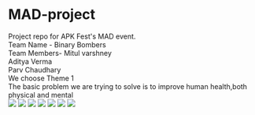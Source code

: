 # MAD-project
Project repo for APK Fest's MAD event.<br>
Team Name - Binary Bombers<br>
Team Members-
Mitul varshney<br>
Aditya Verma<br>
Parv Chaudhary<br>
We choose Theme 1<br>
The basic problem we are trying to solve is to improve human health,both physical and mental<br>
<img src="https://github.com/Mitul16/MAD-project/blob/main/Screenshot_1617899896.png">
<img src="https://github.com/Mitul16/MAD-project/blob/main/Screenshot_1617899903.png">
<img src="https://github.com/Mitul16/MAD-project/blob/main/Screenshot_1617890393.png">
<img src="https://github.com/Mitul16/MAD-project/blob/main/Screenshot_1617899909.png">
<img src="https://github.com/Mitul16/MAD-project/blob/main/Screenshot_1617899945.png">
<img src="https://github.com/Mitul16/MAD-project/blob/main/Screenshot_1617887815.png">
<img src="https://github.com/Mitul16/MAD-project/blob/main/Screenshot_1617890393.png">
